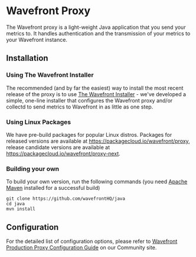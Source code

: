 # Wavefront Proxy

The Wavefront proxy is a light-weight Java application that you send your metrics to. It handles authentication and the transmission of your metrics to your Wavefront instance.

## Installation

### Using The Wavefront Installer

The recommended (and by far the easiest) way to install the most recent release of the proxy is to use [The Wavefront Installer](https://community.wavefront.com/docs/DOC-1161) - we've developed a simple, one-line installer that configures the Wavefront proxy and/or collectd to send metrics to Wavefront in as little as one step.

### Using Linux Packages

We have pre-build packages for popular Linux distros. Packages for released versions are available at https://packagecloud.io/wavefront/proxy, release candidate versions are available at https://packagecloud.io/wavefront/proxy-next.

### Building your own

To build your own version, run the following commands (you need [Apache Maven](https://maven.apache.org) installed for a successful build)

```
git clone https://github.com/wavefrontHQ/java
cd java
mvn install
```

## Configuration

For the detailed list of configuration options, please refer to [Wavefront Production Proxy Configuration Guide](https://community.wavefront.com/docs/DOC-1034) on our Community site.

